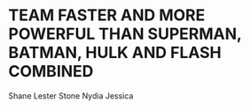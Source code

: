 # TEAM FASTER AND MORE POWERFUL THAN SUPERMAN, BATMAN, HULK AND FLASH COMBINED

Shane Lester
Stone
Nydia
Jessica
